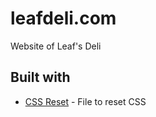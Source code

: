 # leafdeli.com

Website of Leaf's Deli

## Built with
* [CSS Reset](https://cssreset.com/) - File to reset CSS
